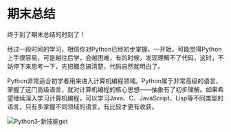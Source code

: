 # 期末总结

终于到了期末总结的时刻了！

经过一段时间的学习，相信你对Python已经初步掌握。一开始，可能觉得Python上手很容易，可是越往后学，会越困难，有的时候，发现理解不了代码，这时，不妨停下来思考一下，先把概念搞清楚，代码自然就明白了。

Python非常适合初学者用来进入计算机编程领域。Python属于非常高级的语言，掌握了这门高级语言，就对计算机编程的核心思想——抽象有了初步理解。如果希望继续深入学习计算机编程，可以学习Java、C、JavaScript、Lisp等不同类型的语言，只有多掌握不同领域的语言，有比较才更有收获。

![](https://cdn.liaoxuefeng.com/cdn/files/attachments/00143234174608362774500ff524269afbdf543d88525d0000/l "Python3-新技能get")

